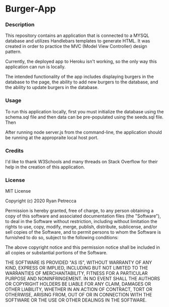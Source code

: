 # Burger-App

### Description 

This repository contains an application that is connected to a MYSQL database and utilizes Handlebars templates to generate HTML.  It was created in order to practice the MVC (Model View Controller) design pattern.

Currently, the deployed app to Heroku isn't working, so the only way this application can run is locally.

The intended functionality of the app includes displaying burgers in the database to the page, the ability to add new burgers to the database, and the ability to update burgers in the database.

### Usage

To run this application locally, first you must initialize the database using the schema.sql file and then data can be pre-populated using the seeds.sql file. Then

After running node server.js from the command-line, the application should be running at the appropraite local host port.

### Credits

I'd like to thank W3Schools and many threads on Stack Overflow for their help in the creation of this application.

### License

MIT License

Copyright (c) 2020 Ryan Petrecca

Permission is hereby granted, free of charge, to any person obtaining a copy of this software and associated documentation files (the "Software"), to deal in the Software without restriction, including without limitation the rights to use, copy, modify, merge, publish, distribute, sublicense, and/or sell copies of the Software, and to permit persons to whom the Software is furnished to do so, subject to the following conditions:

The above copyright notice and this permission notice shall be included in all copies or substantial portions of the Software.

THE SOFTWARE IS PROVIDED "AS IS", WITHOUT WARRANTY OF ANY KIND, EXPRESS OR IMPLIED, INCLUDING BUT NOT LIMITED TO THE WARRANTIES OF MERCHANTABILITY, FITNESS FOR A PARTICULAR PURPOSE AND NONINFRINGEMENT. IN NO EVENT SHALL THE AUTHORS OR COPYRIGHT HOLDERS BE LIABLE FOR ANY CLAIM, DAMAGES OR OTHER LIABILITY, WHETHER IN AN ACTION OF CONTRACT, TORT OR OTHERWISE, ARISING FROM, OUT OF OR IN CONNECTION WITH THE SOFTWARE OR THE USE OR OTHER DEALINGS IN THE SOFTWARE.